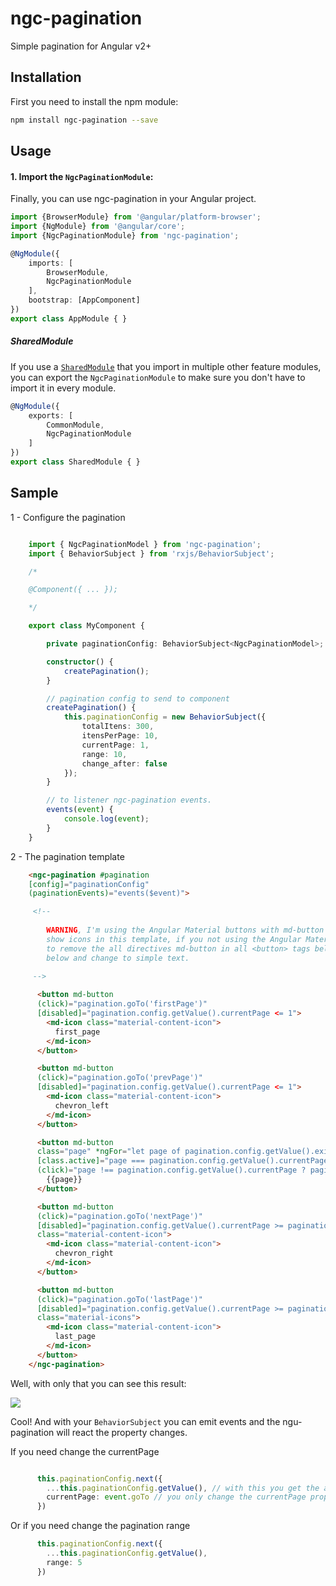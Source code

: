 # ngc-pagination

Simple pagination for Angular v2+


## Installation

First you need to install the npm module:

```sh
npm install ngc-pagination --save
```

## Usage

#### 1. Import the `NgcPaginationModule`:

Finally, you can use ngc-pagination in your Angular project.

```ts
import {BrowserModule} from '@angular/platform-browser';
import {NgModule} from '@angular/core';
import {NgcPaginationModule} from 'ngc-pagination';

@NgModule({
    imports: [
        BrowserModule,
        NgcPaginationModule
    ],
    bootstrap: [AppComponent]
})
export class AppModule { }
```

##### SharedModule

If you use a [`SharedModule`](https://angular.io/docs/ts/latest/guide/ngmodule.html#!#shared-modules) that you import in multiple other feature modules,
you can export the `NgcPaginationModule` to make sure you don't have to import it in every module.

```ts
@NgModule({
    exports: [
        CommonModule,
        NgcPaginationModule
    ]
})
export class SharedModule { }
```

## Sample


1 - Configure the pagination

```Typescript

    import { NgcPaginationModel } from 'ngc-pagination';
    import { BehaviorSubject } from 'rxjs/BehaviorSubject';

    /*

    @Component({ ... });

    */

    export class MyComponent {

        private paginationConfig: BehaviorSubject<NgcPaginationModel>;

        constructor() {
            createPagination();
        }

        // pagination config to send to component
        createPagination() {
            this.paginationConfig = new BehaviorSubject({
                totalItens: 300,
                itensPerPage: 10,
                currentPage: 1,
                range: 10,
                change_after: false
            });
        }

        // to listener ngc-pagination events.
        events(event) {
            console.log(event);
        }
    }

```


2 - The pagination template

```HTML
    <ngc-pagination #pagination 
    [config]="paginationConfig" 
    (paginationEvents)="events($event)">

     <!-- 
     
        WARNING, I'm using the Angular Material buttons with md-button directive and <md-icon> to 
        show icons in this template, if you not using the Angular Material in your project you need 
        to remove the all directives md-button in all <button> tags below and remove all <md-icon> 
        below and change to simple text.
    
     -->

      <button md-button 
      (click)="pagination.goTo('firstPage')"
      [disabled]="pagination.config.getValue().currentPage <= 1">
        <md-icon class="material-content-icon">
          first_page
        </md-icon>
      </button>

      <button md-button 
      (click)="pagination.goTo('prevPage')"
      [disabled]="pagination.config.getValue().currentPage <= 1">
        <md-icon class="material-content-icon">
          chevron_left
        </md-icon>
      </button>

      <button md-button 
      class="page" *ngFor="let page of pagination.config.getValue().exibition" 
      [class.active]="page === pagination.config.getValue().currentPage"
      (click)="page !== pagination.config.getValue().currentPage ? pagination.goTo('pageChanged', page) : undefined">
        {{page}}
      </button>

      <button md-button 
      (click)="pagination.goTo('nextPage')" 
      [disabled]="pagination.config.getValue().currentPage >= pagination.config.getValue().totalPages" 
      class="material-content-icon">
        <md-icon class="material-content-icon">
          chevron_right
        </md-icon>
      </button>

      <button md-button 
      (click)="pagination.goTo('lastPage')"
      [disabled]="pagination.config.getValue().currentPage >= pagination.config.getValue().totalPages" 
      class="material-icons">
        <md-icon class="material-content-icon">
          last_page
        </md-icon>
      </button>
    </ngc-pagination>
```

Well, with only that you can see this result:

![](http://g.recordit.co/RDtZOmZ6kE.gif)


Cool! And with your `BehaviorSubject` you can emit events and the ngu-pagination will react the property changes.


If you need change the currentPage

```Typescript

      this.paginationConfig.next({
        ...this.paginationConfig.getValue(), // with this you get the active properties
        currentPage: event.goTo // you only change the currentPage property
      })

```

Or if you need change the pagination range

```Typescript
      this.paginationConfig.next({
        ...this.paginationConfig.getValue(),
        range: 5
      })
```